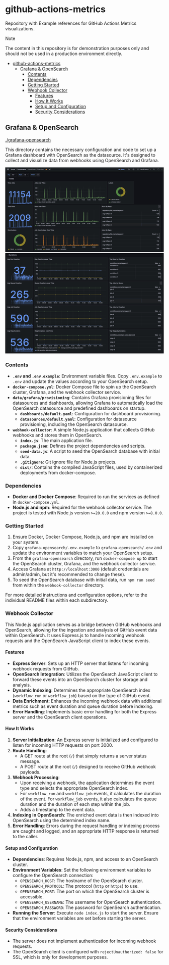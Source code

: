 # github-actions-metrics

Repository with Example references for GitHub Actions Metrics visualizations.

> [!NOTE]
> The content in this repository is for demonstration purposes only and should not be used in a production environment directly.

- [github-actions-metrics](#github-actions-metrics)
  - [Grafana \& OpenSearch](#grafana--opensearch)
    - [Contents](#contents)
    - [Dependencies](#dependencies)
    - [Getting Started](#getting-started)
    - [Webhook Collector](#webhook-collector)
      - [Features](#features)
      - [How It Works](#how-it-works)
      - [Setup and Configuration](#setup-and-configuration)
      - [Security Considerations](#security-considerations)

## Grafana & OpenSearch

[./grafana-opensearch](./grafana-opensearch)

This directory contains the necessary configuration and code to set up a Grafana dashboard with OpenSearch as the datasource. It's designed to collect and visualize data from webhooks using OpenSearch and Grafana.

![Grafana Dashboard Part 1](./grafana-opensearch/images/workflows-overview-1.png)
![Grafana Dashboard Part 2](./grafana-opensearch/images/workflows-overview-2.png)

### Contents

- **`.env` and `.env.example`**: Environment variable files. Copy `.env.example` to `.env` and update the values according to your OpenSearch setup.
- **`docker-compose.yml`**: Docker Compose file to spin up the OpenSearch cluster, Grafana, and the webhook collector service.
- **`data/grafana/provisioning`**: Contains Grafana provisioning files for datasources and dashboards, allowing Grafana to automatically load the OpenSearch datasource and predefined dashboards on startup.
  - **`dashboards/default.yaml`**: Configuration for dashboard provisioning.
  - **`datasources/default.yaml`**: Configuration for datasource provisioning, including the OpenSearch datasource.
- **`webhook-collector`**: A simple Node.js application that collects GitHub webhooks and stores them in OpenSearch.
  - **`index.js`**: The main application file.
  - **`package.json`**: Defines the project dependencies and scripts.
  - **`seed-data.js`**: A script to seed the OpenSearch database with initial data.
  - **`.gitignore`**: Git ignore file for Node.js projects.
  - **`dist/`**: Contains the compiled JavaScript files, used by containerized deployments from docker-compose.

### Dependencies

- **Docker and Docker Compose**: Required to run the services as defined in `docker-compose.yml`.
- **Node.js and npm**: Required for the webhook collector service. The project is tested with Node.js version `>=20.0.0` and npm version `>=8.0.0`.

### Getting Started

1. Ensure Docker, Docker Compose, Node.js, and npm are installed on your system.
2. Copy `grafana-opensearch/.env.example` to `grafana-opensearch/.env` and update the environment variables to match your OpenSearch setup.
3. From the `grafana-opensearch` directory, run `docker-compose up` to start the OpenSearch cluster, Grafana, and the webhook collector service.
4. Access Grafana at `http://localhost:3000` (default credentials are admin/admin, but it's recommended to change these).
5. To seed the OpenSearch database with initial data, run `npm run seed` from within the `webhook-collector` directory.

For more detailed instructions and configuration options, refer to the individual README files within each subdirectory.

### Webhook Collector

This Node.js application serves as a bridge between GitHub webhooks and OpenSearch, allowing for the ingestion and analysis of GitHub event data within OpenSearch. It uses Express.js to handle incoming webhook requests and the OpenSearch JavaScript client to index these events.

#### Features

- **Express Server**: Sets up an HTTP server that listens for incoming webhook requests from GitHub.
- **OpenSearch Integration**: Utilizes the OpenSearch JavaScript client to forward these events into an OpenSearch cluster for storage and analysis.
- **Dynamic Indexing**: Determines the appropriate OpenSearch index (`workflow_run` or `workflow_job`) based on the type of GitHub event.
- **Data Enrichment**: Enhances the incoming webhook data with additional metrics such as event duration and queue duration before indexing.
- **Error Handling**: Implements basic error handling for both the Express server and the OpenSearch client operations.

#### How It Works

1. **Server Initialization**: An Express server is initialized and configured to listen for incoming HTTP requests on port 3000.
2. **Route Handling**:
   - A GET route at the root (`/`) that simply returns a server status message.
   - A POST route at the root (`/`) designed to receive GitHub webhook payloads.
3. **Webhook Processing**:
   - Upon receiving a webhook, the application determines the event type and selects the appropriate OpenSearch index.
   - For `workflow_run` and `workflow_job` events, it calculates the duration of the event. For `workflow_job` events, it also calculates the queue duration and the duration of each step within the job.
   - Adds a timestamp to the event data.
4. **Indexing in OpenSearch**: The enriched event data is then indexed into OpenSearch using the determined index name.
5. **Error Handling**: Errors during the request handling or indexing process are caught and logged, and an appropriate HTTP response is returned to the caller.

#### Setup and Configuration

- **Dependencies**: Requires Node.js, npm, and access to an OpenSearch cluster.
- **Environment Variables**: Set the following environment variables to configure the OpenSearch connection:
  - `OPENSEARCH_HOST`: The hostname of the OpenSearch cluster.
  - `OPENSEARCH_PROTOCOL`: The protocol (`http` or `https`) to use.
  - `OPENSEARCH_PORT`: The port on which the OpenSearch cluster is accessible.
  - `OPENSEARCH_USERNAME`: The username for OpenSearch authentication.
  - `OPENSEARCH_PASSWORD`: The password for OpenSearch authentication.
- **Running the Server**: Execute `node index.js` to start the server. Ensure that the environment variables are set before starting the server.

#### Security Considerations

- The server does not implement authentication for incoming webhook requests.
- The OpenSearch client is configured with `rejectUnauthorized: false` for SSL, which is only for development purposes.
